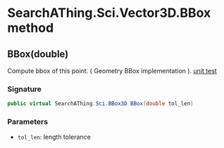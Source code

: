 # SearchAThing.Sci.Vector3D.BBox method
## BBox(double)
Compute bbox of this point.
            ( Geometry BBox implementation ).
            [unit test](/test/Vector3D/Vector3DTest_0002.cs)

### Signature
```csharp
public virtual SearchAThing.Sci.BBox3D BBox(double tol_len)
```
### Parameters
- `tol_len`: length tolerance

